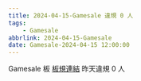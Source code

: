 ```yaml
---
title: 2024-04-15-Gamesale 違規 0 人
tags:
    - Gamesale
abbrlink: 2024-04-15-Gamesale
date: Gamesale-2024-04-15 12:00:00
---
```

Gamesale 板 [板規連結](https://www.ptt.cc/bbs/Gossiping/M.1637425085.A.07D.html)
昨天違規 0 人
